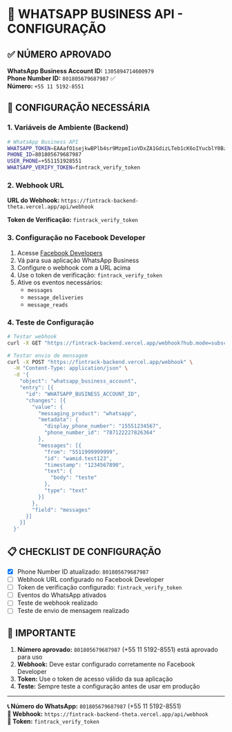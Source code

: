 # 📱 WHATSAPP BUSINESS API - CONFIGURAÇÃO

## ✅ NÚMERO APROVADO

**WhatsApp Business Account ID:** `1305894714600979`  
**Phone Number ID:** `801805679687987` ✅  
**Número:** `+55 11 5192-8551`

## 🔧 CONFIGURAÇÃO NECESSÁRIA

### 1. Variáveis de Ambiente (Backend)

```bash
# WhatsApp Business API
WHATSAPP_TOKEN=EAAafO1sejkwBPlb4sr9MzpmIioVDxZA1GdizLTeb1cK6oIYucblY0BzCIs9ZAMinB6G5Gw8UWRyCfuwWtkind9dV2R8EZAX2EYvZBrGkp5s2ESjWHPLNnk0aoJTQP8ReUT7JDb2tvINvasc4YuctwYStJhanKKt52PBg8YieZC74U9kRBYeoIXCoixk2AVQZDZD
PHONE_ID=801805679687987
USER_PHONE=+551151928551
WHATSAPP_VERIFY_TOKEN=fintrack_verify_token
```

### 2. Webhook URL

**URL do Webhook:** `https://fintrack-backend-theta.vercel.app/api/webhook`

**Token de Verificação:** `fintrack_verify_token`

### 3. Configuração no Facebook Developer

1. Acesse [Facebook Developers](https://developers.facebook.com/)
2. Vá para sua aplicação WhatsApp Business
3. Configure o webhook com a URL acima
4. Use o token de verificação: `fintrack_verify_token`
5. Ative os eventos necessários:
   - `messages`
   - `message_deliveries`
   - `message_reads`

### 4. Teste de Configuração

```bash
# Testar webhook
curl -X GET "https://fintrack-backend.vercel.app/webhook?hub.mode=subscribe&hub.challenge=test&hub.verify_token=fintrack_verify_token"

# Testar envio de mensagem
curl -X POST "https://fintrack-backend.vercel.app/webhook" \
  -H "Content-Type: application/json" \
  -d '{
    "object": "whatsapp_business_account",
    "entry": [{
      "id": "WHATSAPP_BUSINESS_ACCOUNT_ID",
      "changes": [{
        "value": {
          "messaging_product": "whatsapp",
          "metadata": {
            "display_phone_number": "15551234567",
            "phone_number_id": "787122227826364"
          },
          "messages": [{
            "from": "5511999999999",
            "id": "wamid.test123",
            "timestamp": "1234567890",
            "text": {
              "body": "teste"
            },
            "type": "text"
          }]
        },
        "field": "messages"
      }]
    }]
  }'
```

## 📋 CHECKLIST DE CONFIGURAÇÃO

- [x] Phone Number ID atualizado: `801805679687987`
- [ ] Webhook URL configurado no Facebook Developer
- [ ] Token de verificação configurado: `fintrack_verify_token`
- [ ] Eventos do WhatsApp ativados
- [ ] Teste de webhook realizado
- [ ] Teste de envio de mensagem realizado

## 🚨 IMPORTANTE

1. **Número aprovado:** `801805679687987` (+55 11 5192-8551) está aprovado para uso
2. **Webhook:** Deve estar configurado corretamente no Facebook Developer
3. **Token:** Use o token de acesso válido da sua aplicação
4. **Teste:** Sempre teste a configuração antes de usar em produção

---

**📞 Número do WhatsApp:** `801805679687987` (+55 11 5192-8551)  
**🔗 Webhook:** `https://fintrack-backend-theta.vercel.app/api/webhook`  
**🔑 Token:** `fintrack_verify_token`
